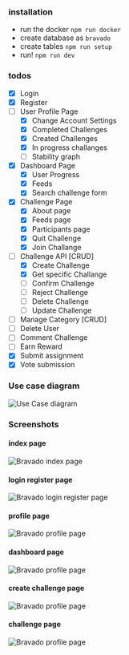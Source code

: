 ### installation

- run the docker
  `npm run docker`
- create database as `bravado`
- create tables
  `npm run setup`
- run!
  `npm run dev`

### todos

- [x] Login
- [x] Register
- [ ] User Profile Page
  - [x] Change Account Settings
  - [x] Completed Challenges
  - [x] Created Challenges
  - [x] In progress challanges
  - [ ] Stability graph
- [x] Dashboard Page
  - [x] User Progress
  - [x] Feeds
  - [x] Search challenge form
- [x] Challenge Page
  - [x] About page
  - [x] Feeds page
  - [x] Participants page
  - [x] Quit Challenge
  - [x] Join Challange
- [ ] Challenge API [CRUD]
  - [x] Create Challenge
  - [x] Get specific Challange
  - [ ] Confirm Challenge
  - [ ] Reject Challenge
  - [ ] Delete Challenge
  - [ ] Update Challenge
- [ ] Manage Category [CRUD]
- [ ] Delete User
- [ ] Comment Challenge
- [ ] Earn Reward
- [x] Submit assignment
- [x] Vote submission

### Use case diagram

![Use Case diagram](./docs/img/use_case.png)

### Screenshots

#### index page

![Bravado index page](./docs/img/ss_index.png)

#### login register page

![Bravado login register page](./docs/img/ss_login_register.png)

#### profile page

![Bravado profile page](./docs/img/ss_profile.png)

#### dashboard page

![Bravado profile page](./docs/img/ss_dashboard.png)

#### create challenge page

![Bravado profile page](./docs/img/ss_create_challenge.png)

#### challenge page

![Bravado profile page](./docs/img/ss_challenge.png)
